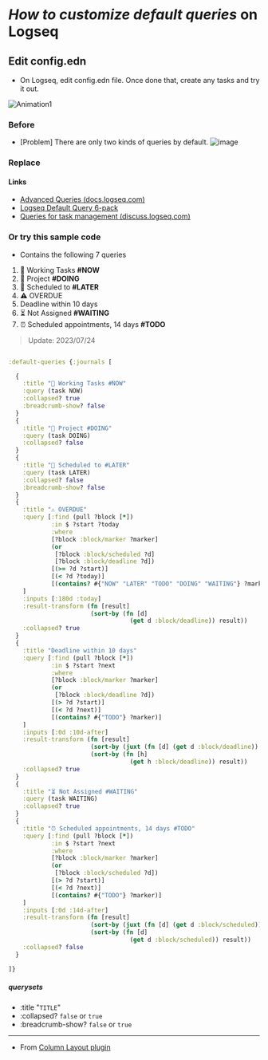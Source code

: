 # *How to customize default queries* on Logseq

## Edit config.edn

- On Logseq, edit config.edn file. Once done that, create any tasks and try it out.

![Animation1](https://user-images.githubusercontent.com/111847207/200155115-0344d96b-5982-43ed-b3cb-f40107b5b858.gif)

### Before

- [Problem] There are only two kinds of queries by default. 
![image](https://user-images.githubusercontent.com/111847207/200147305-6fe68860-faef-4f53-bf42-4c5a11d3330c.png)



### Replace

#### Links

- [Advanced Queries (docs.logseq.com)](https://docs.logseq.com/#/page/advanced%20queries)
- [Logseq Default Query 6-pack](https://gist.github.com/psu/abf8d8c206f11d56c0e214d0bfcf065f#file-logseq-config-default-queries-edn-L50-L257)
- [Queries for task management (discuss.logseq.com)](https://discuss.logseq.com/t/queries-for-task-management/14937)
 
### Or try this sample code

- Contains the following 7 queries

1. 🔨 Working Tasks **#NOW**
1. 🐬 Project **#DOING**
1. 📅 Scheduled to **#LATER**
1. ⚠️ OVERDUE
1. Deadline within 10 days
1. ⏳ Not Assigned **#WAITING**
1. ⏰ Scheduled appointments, 14 days **#TODO**

> Update: 2023/07/24

```Clojure

:default-queries {:journals [

  {
    :title "🔨 Working Tasks #NOW"
    :query (task NOW)
    :collapsed? true
    :breadcrumb-show? false
  }
  {
    :title "🐬 Project #DOING"
    :query (task DOING)
    :collapsed? false
  }
  {
    :title "📅 Scheduled to #LATER"
    :query (task LATER)
    :collapsed? false
    :breadcrumb-show? false
  }
  {
    :title "⚠️ OVERDUE"
    :query [:find (pull ?block [*])
            :in $ ?start ?today
            :where
            [?block :block/marker ?marker]
            (or
             [?block :block/scheduled ?d]
             [?block :block/deadline ?d])
            [(>= ?d ?start)]
            [(< ?d ?today)]
            [(contains? #{"NOW" "LATER" "TODO" "DOING" "WAITING"} ?marker)]
    ]
    :inputs [:180d :today]
    :result-transform (fn [result]
                       (sort-by (fn [d]
                                  (get d :block/deadline)) result))
    :collapsed? true
  }
  {
    :title "Deadline within 10 days"
    :query [:find (pull ?block [*])
            :in $ ?start ?next
            :where
            [?block :block/marker ?marker]
            (or
             [?block :block/deadline ?d])
            [(> ?d ?start)]
            [(< ?d ?next)]
            [(contains? #{"TODO"} ?marker)]
    ]
    :inputs [:0d :10d-after]
    :result-transform (fn [result]
                       (sort-by (juxt (fn [d] (get d :block/deadline)) result)
                       (sort-by (fn [h]
                                  (get h :block/deadline)) result))
    :collapsed? true
  }
  {
    :title "⏳ Not Assigned #WAITING"
    :query (task WAITING)
    :collapsed? true
  }
  {
    :title "⏰ Scheduled appointments, 14 days #TODO"
    :query [:find (pull ?block [*])
            :in $ ?start ?next
            :where
            [?block :block/marker ?marker]
            (or
             [?block :block/scheduled ?d])
            [(> ?d ?start)]
            [(< ?d ?next)]
            [(contains? #{"TODO"} ?marker)]
    ]
    :inputs [:0d :14d-after]
    :result-transform (fn [result]
                       (sort-by (juxt (fn [d] (get d :block/scheduled)) result)
                       (sort-by (fn [d]
                                  (get d :block/scheduled)) result))
    :collapsed? false
  }

]}

```

##### querysets

- :title "`TITLE`"
- :collapsed? `false` or `true`
- :breadcrumb-show? `false` or `true`

---

- From [Column Layout plugin](https://github.com/YU000jp/Logseq-column-Layout)

